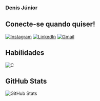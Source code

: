 ### Denis Júnior

## Conecte-se quando quiser!

[![Instagram](https://img.shields.io/badge/-Instagram-%23E4405F?style=for-the-badge&logo=instagram&logoColor=purple)](https://www.instagram.com/denisjunior03/)
[![LinkedIn](https://img.shields.io/badge/LinkedIn-0077B5?style=for-the-badge&logo=linkedin&logoColor=white)](https://www.linkedin.com/in/denisjunior05/)
[![Gmail](https://img.shields.io/badge/Gmail-333333?style=for-the-badge&logo=gmail&logoColor=orange)](mailto:ditogamesbr@gmail.com)

## Habilidades
![C](https://img.shields.io/badge/C-00599C?style=for-the-badge&logo=c&logoColor=white)


## GitHub Stats
![GitHub Stats](https://github-readme-stats.vercel.app/api?username=DenisJrM&theme=transparent&bg_color=000&border_color=30A3DC&show_icons=true&icon_color=30A3DC&title_color=E94D5F&text_color=FFF)
